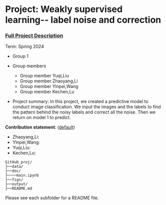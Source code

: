 # Project: Weakly supervised learning-- label noise and correction


### [Full Project Description](doc/project3_desc.md)

Term: Spring 2024

+ Group 1
+ Group members
	+ Group member Yuqi,Liu
	+ Group member Zhaoyang,Li
	+ Group member Yinpei,Wang
	+ Group member Kechen,Lu

+ Project summary: In this project, we created a predictive model to conduct image classification. We input the images and the labels to find the pattern behind the noisy labels and correct all the noise. Then we return on model 1 to predict.
	

**Contribution statement**: ([default](doc/a_note_on_contributions))   
+ Zhaoyang,Li:
+ Yinpei,Wang:
+ Yuqi,Liu:
+ Kechen,Lu:


```
GitHub_proj/
├──data/
├──doc/
├────main.ipynb
├──figs/
├──output/
├──README.md
```
Please see each subfolder for a README file.
